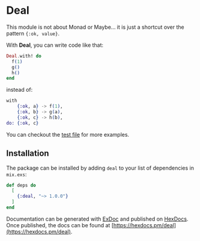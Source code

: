 # Deal

This module is not about Monad or Maybe... it is just a shortcut
over the pattern `{:ok, value}`.

With **Deal**, you can write code like that:


```elixir
Deal.with! do
  f(1)
  g()
  h()
end
```

instead of:

```elixir
with
    {:ok, a} -> f(1),
    {:ok, b} -> g(a),
    {:ok, c} -> h(b),
do: {:ok, c}
```

You can checkout the [test file](test/deal_test.exs) for more examples.

## Installation

The package can be installed
by adding `deal` to your list of dependencies in `mix.exs`:

```elixir
def deps do
  [
    {:deal, "~> 1.0.0"}
  ]
end
```

Documentation can be generated with [ExDoc](https://github.com/elixir-lang/ex_doc)
and published on [HexDocs](https://hexdocs.pm). Once published, the docs can
be found at [https://hexdocs.pm/deal](https://hexdocs.pm/deal).
